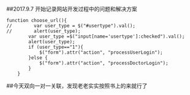 ##2017.9.7
开始记录网站开发过程中的问题和解决方案
```
function choose_url(){
//        var user_type = $("#usertype").val();
//        alert(user_type);
        var user_type =$("input[name='usertype']:checked").val();
        alert(user_type);
        if (user_type=="1"){
            $("form").attr("action", "processUserLogin");
        }else {
            $("form").attr("action", "processDoctorLogin");
        }
    }
```
##今天双向一对一关联，发现老老实实按照书上的来就行了